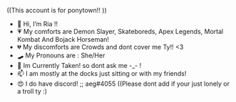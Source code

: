 ((This account is for ponytown!! ))
- 🐸 Hi, I’m Ria !!
- 💗 My comforts are Demon Slayer, Skateboreds, Apex Legends, Mortal Kombat And Bojack Horseman!
- 💔 My discomforts are Crowds and dont cover me Ty!! <3
- 🛹 My Pronouns are : She/Her 
- 💞️ Im Currently Taken! so dont ask me -_- !
- 📫 I am mostly at the docks just sitting or with my friends! 
- 😍 I do have discord! ;; aeg#4055 ((Please dont add if your just lonely or a troll ty :) 
